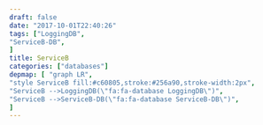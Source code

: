 ```yaml
---
draft: false
date: "2017-10-01T22:40:26"
tags: ["LoggingDB",
"ServiceB-DB",
]
title: ServiceB
categories: ["databases"]
depmap: [ "graph LR",
"style ServiceB fill:#c60805,stroke:#256a90,stroke-width:2px",
"ServiceB -->LoggingDB(\"fa:fa-database LoggingDB\")",
"ServiceB -->ServiceB-DB(\"fa:fa-database ServiceB-DB\")",
]
---
```

			